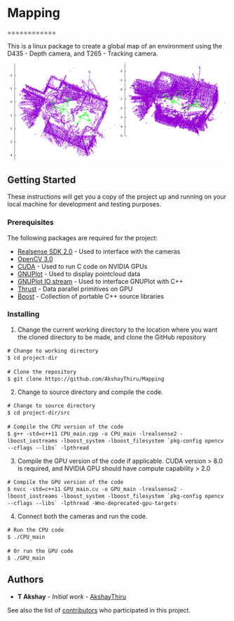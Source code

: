 # Mapping
============

This is a linux package to create a global map of an environment using the D435 - Depth camera, and T265 - Tracking camera.

<p align="center">
  <img src="./Doc/map.png" width="1000" title="Map">
</p>

## Getting Started

These instructions will get you a copy of the project up and running on your local machine for development and testing purposes.

### Prerequisites

The following packages are required for the project:
* [Realsense SDK 2.0](https://github.com/IntelRealSense/librealsense) - Used to interface with the cameras
* [OpenCV 3.0](https://docs.opencv.org/master/d7/d9f/tutorial_linux_install.html)
* [CUDA](https://docs.nvidia.com/cuda/cuda-installation-guide-linux/index.html) - Used to run C code on NVIDIA GPUs
* [GNUPlot](http://www.gnuplot.info/) - Used to display pointcloud data
* [GNUPlot IO stream](https://github.com/dstahlke/gnuplot-iostream) - Used to interface GNUPlot with C++
* [Thrust](https://github.com/thrust/thrust/wiki/Quick-Start-Guide) - Data parallel primitives on GPU
* [Boost](https://www.boost.org/doc/libs/1_57_0/more/getting_started/unix-variants.html) - Collection of portable C++ source libraries

### Installing

1. Change the current working directory to the location where you want the cloned directory to be made, and clone the GitHub repository

```
# Change to working directory
$ cd project-dir

# Clone the repository
$ git clone https://github.com/AkshayThiru/Mapping
```

2. Change to source directory and compile the code.

```
# Change to source directory
$ cd project-dir/src

# Compile the CPU version of the code
$ g++ -std=c++11 CPU_main.cpp -o CPU_main -lrealsense2 -lboost_iostreams -lboost_system -lboost_filesystem `pkg-config opencv --cflags --libs` -lpthread
```

3. Compile the GPU version of the code if applicable. CUDA version > 8.0 is required, and NVIDIA GPU should have compute capability > 2.0

```
# Compile the GPU version of the code
$ nvcc -std=c++11 GPU_main.cu -o GPU_main -lrealsense2 -lboost_iostreams -lboost_system -lboost_filesystem `pkg-config opencv --cflags --libs` -lpthread -Wno-deprecated-gpu-targets
```

4. Connect both the cameras and run the code.

```
# Run the CPU code
$ ./CPU_main

# Or run the GPU code
$ ./GPU_main
```

## Authors

* **T Akshay** - *Initial work* - [AkshayThiru](https://github.com/AkshayThiru)

See also the list of [contributors](https://github.com/AkshayThiru/Mapping/graphs/contributors) who participated in this project.
